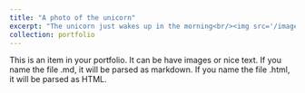 ```yaml
---
title: "A photo of the unicorn"
excerpt: "The unicorn just wakes up in the morning<br/><img src='/images/Jinjiaobaobao.pdf'>"
collection: portfolio
---
```


This is an item in your portfolio. It can be have images or nice text. If you name the file .md, it will be parsed as markdown. If you name the file .html, it will be parsed as HTML. 
